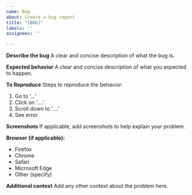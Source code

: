 ```yaml
---
name: Bug
about: Create a bug report
title: "[BUG]"
labels: ''
assignees: ''

---
```


**Describe the bug**
A clear and concise description of what the bug is.

**Expected behavior**
A clear and concise description of what you expected to happen.

**To Reproduce**
Steps to reproduce the behavior:
1. Go to '...'
2. Click on '....'
3. Scroll down to '....'
4. See error

**Screenshots**
If applicable, add screenshots to help explain your problem.

**Browser (if applicable):**
- Firefox
- Chrome
- Safari
- Microsoft Edge
- Other (specify)

**Additional context**
Add any other context about the problem here.
